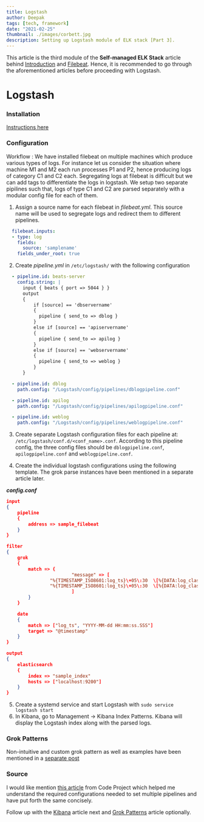 ```yaml
---
title: Logstash
author: Deepak
tags: [tech, framework]
date: "2021-02-25"
thumbnail: ./images/corbett.jpg
description: Setting up Logstash module of ELK stack [Part 3].
---
```


This article is the third module of the **Self-managed ELK Stack** article behind [Introduction](https://www.deepakgouda.com/Self-managed-ELK-Stack) and [Filebeat](https://www.deepakgouda.com/Filebeat). Hence, it is recommended to go through the aforementioned articles before proceeding with Logstash.

# Logstash

### Installation
[Instructions here](https://www.elastic.co/guide/en/logstash/current/installing-logstash.html)

### Configuration
Workflow : 
We have installed filebeat on multiple machines which produce various types of logs. For instance let us consider the situation where machine M1 and M2 each run processes P1 and P2, hence producing logs of category C1 and C2 each. Segregating logs at filebeat is difficult but we can add tags to differentiate the logs in logstash. We setup two separate pipilines such that, logs of type C1 and C2 are parsed separately with a modular config file for each of them. 

1. Assign a source name for each filebeat in _filebeat.yml_. This source name will be used to segregate logs and redirect them to different pipelines.
  ```yaml
    filebeat.inputs:
    - type: log
      fields:
        source: 'samplename'
      fields_under_root: true
  ```

2. Create _pipeline.yml_ in `/etc/logstash/` with the following configuration
  ```yaml
    - pipeline.id: beats-server
      config.string: |
        input { beats { port => 5044 } }
        output
		{
            if [source] == 'dbservername'
			{
              pipeline { send_to => dblog }
            }
			else if [source] == 'apiservername'
			{
              pipeline { send_to => apilog }
            }
			else if [source] == 'webservername'
			{ 
              pipeline { send_to => weblog } 
            }
        }

    - pipeline.id: dblog
      path.config: "/Logstash/config/pipelines/dblogpipeline.conf"

    - pipeline.id: apilog 
      path.config: "/Logstash/config/pipelines/apilogpipeline.conf"

    - pipeline.id: weblog
      path.config: "/Logstash/config/pipelines/weblogpipeline.conf"
  ```

3. Create separate Logstash configuration files for each pipeline at: `/etc/logstash/conf.d/<conf_name>.conf`. According to this pipeline config, the three config files should be `dblogpipeline.conf`, `apilogpipeline.conf` and `weblogpipeline.conf`.

4. Create the individual logstash configurations using the following template. The grok parse instances have been mentioned in a separate article later.

**_config.conf_**
```json
input
{
	pipeline
	{
		address => sample_filebeat
	}
}

filter
{
	grok
	{
		match => {
						"message" => [
				"%{TIMESTAMP_ISO8601:log_ts}\+05\:30  \[%{DATA:log_class}\]  \"%{DATA:error_msg} for class \: %{DATA:class_name}\"",
				"%{TIMESTAMP_ISO8601:log_ts}\+05\:30  \[%{DATA:log_class}\]  \"response received at \:%{TIMESTAMP_ISO8601:response_ts} for class \: %{DATA:segment}\""
						]
		}
	}

	date
	{
		match => ["log_ts", "YYYY-MM-dd HH:mm:ss.SSS"]
		target => "@timestamp"
	}
}

output
{
	elasticsearch
	{
		index => "sample_index"
		hosts => ["localhost:9200"]
	}
}
```
5. Create a systemd service and start Logstash with `sudo service logstash start`
6. In Kibana, go to Management → Kibana Index Patterns. Kibana will display the Logstash index along with the parsed logs.

### Grok Patterns
Non-intuitive and custom grok pattern as well as examples have been mentioned in a [separate post](https://www.deepakgouda.com/GrokPatterns.md)

### Source
I would like mention [this article](https://www.codeproject.com/Tips/5271551/Configure-Multiple-Pipeline-in-Logstash) from Code Project which helped me understand the required configurations needed to set multiple pipelines and have put forth the same concisely.

Follow up with the [Kibana](https://www.deepakgouda.com/Kibana) article next and [Grok Patterns](https://www.deepakgouda.com/Grok-Patterns) article optionally.


